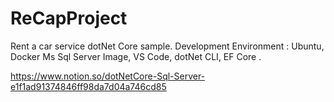# ReCapProject
Rent a car service dotNet Core sample. 
Development Environment : Ubuntu, Docker Ms Sql Server Image, VS Code, dotNet CLI, EF Core .

https://www.notion.so/dotNetCore-Sql-Server-e1f1ad91374846ff98da7d04a746cd85
